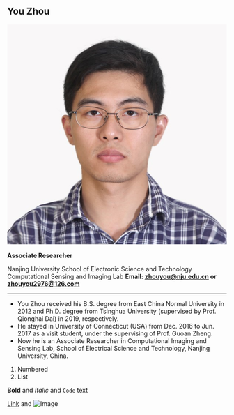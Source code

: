 ## You Zhou
![Image](https://github.com/ZhouYou-NJU/ZhouYou-NJU.github.io/blob/main/PersonImage.jpg)

**Associate Researcher**

Nanjing University
School of Electronic Science and Technology
Computational Sensing and Imaging Lab
**Email: zhouyou@nju.edu.cn or zhouyou2976@126.com**

----------------------------------------------------
- You Zhou received his B.S. degree from East China Normal University in 2012 and Ph.D. degree from Tsinghua University (supervised by Prof. Qionghai Dai) in 2019, respectively. 
- He stayed in University of Connecticut (USA) from Dec. 2016 to Jun. 2017 as a visit student, under the supervising of Prof. Guoan Zheng.
- Now he is an Associate Researcher in Computational Imaging and Sensing Lab, School of Electrical Science and Technology, Nanjing University, China.


1. Numbered
2. List

**Bold** and _Italic_ and `Code` text

[Link](url) and ![Image](src)
```
